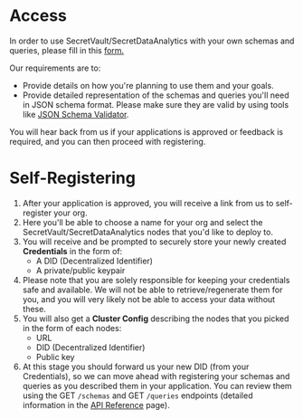 # Access

In order to use SecretVault/SecretDataAnalytics with your own schemas and queries, please fill in this [form.](https://forms.gle/Um3xLwMKyKPyAP9i6)

Our requirements are to:

- Provide details on how you're planning to use them and your goals.
- Provide detailed representation of the schemas and queries you'll need in JSON schema format. Please make sure they are valid by using tools like [JSON Schema Validator](https://www.jsonschemavalidator.net/).

You will hear back from us if your applications is approved or feedback is required, and you can then proceed with registering.

# Self-Registering

1. After your application is approved, you will receive a link from us to self-register your org.
2. Here you'll be able to choose a name for your org and select the SecretVault/SecretDataAnalytics nodes that you'd like to deploy to.
3. You will receive and be prompted to securely store your newly created **Credentials** in the form of:
   - A DID (Decentralized Identifier)
   - A private/public keypair
4. Please note that you are solely responsible for keeping your credentials safe and available. We will not be able to retrieve/regenerate them for you, and you will very likely not be able to access your data without these.
5. You will also get a **Cluster Config** describing the nodes that you picked in the form of each nodes:
   - URL
   - DID (Decentralized Identifier)
   - Public key
6. At this stage you should forward us your new DID (from your Credentials), so we can move ahead with registering your schemas and queries as you described them in your application. You can review them using the GET `/schemas` and GET `/queries` endpoints (detailed information in the [API Reference](../../api/nildb/overview) page).
